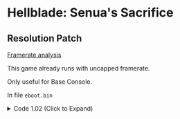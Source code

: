 # Hellblade: Senua's Sacrifice

## Resolution Patch

[Framerate analysis](https://youtu.be/DO8zPsX_ahE)

This game already runs with uncapped framerate.

Only useful for Base Console.

In file `eboot.bin`

<details>
<summary>Code 1.02 (Click to Expand)</summary>

```
# all code below must be applied

# allow screenpercentage to be used
8B 05 77 87 20 03 83 38 01 75 0D

8B 05 77 87 20 03 83 38 01 74 0D

# call
48 8B 05 4C 7D 03 03

67 67 E8 7D 0A 22 00

# main code
E8 0C E1 49 01 90 90 90 90 90 90 90 90 90 90 90 90 55 48 89 E5 41 57 41 56 41 54 53 48 89 D3 45 89

E8 0C E1 49 01 90 90 90 90 90 90 90 90 90 90 90 90 C3 48 8B 05 C8 72 E1 02 C7 00 00 00 86 42 C3 89

# Presets:

# 540p target
C7 00 00 00 48 42 C3 89

# 720p target
C7 00 00 00 86 42 C3 89

# 900p target
C7 00 F6 A8 A6 42 C3 89

# 67.0f  = 00 00 86 42
# 83.33f = F6 A8 A6 42
```

</details>
